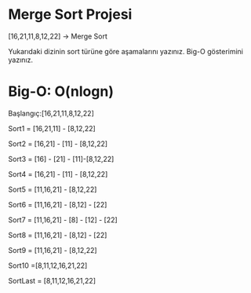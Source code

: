 # Merge Sort Projesi 
[16,21,11,8,12,22] -> Merge Sort

Yukarıdaki dizinin sort türüne göre aşamalarını yazınız.
Big-O gösterimini yazınız.
# Big-O: O(nlogn)

Başlangıç:[16,21,11,8,12,22]

Sort1 = [16,21,11] - [8,12,22]

Sort2 = [16,21] - [11] - [8,12,22]

Sort3 = [16] - [21] - [11]-[8,12,22]

Sort4 = [16,21] - [11] - [8,12,22]

Sort5 = [11,16,21] - [8,12,22]

Sort6 = [11,16,21] - [8,12] - [22]

Sort7 = [11,16,21] - [8] - [12] - [22]

Sort8 = [11,16,21] - [8,12] - [22]

Sort9 = [11,16,21] - [8,12,22]

Sort10 =[8,11,12,16,21,22]

SortLast = [8,11,12,16,21,22]
